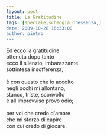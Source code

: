 ```yaml
---
layout: post
title: La Gratitudine
tags: [speciale,scheggia d'essenza,]
date: 2009-10-26 16:33:00
author: pietro
---
```

Ed ecco la gratitudine<br/>ottenuta dopo tanto<br/>ecco il silenzio, imbarazzante<br/>sottintesa insofferenza,<br/><br/>è con questo che io accolto<br/>negli occhi mi allontano,<br/>stanco, triste, sconvolto<br/>e all'improvviso provo odio;<br/><br/>per voi che credo d'amare<br/>che mi sforzo di capire<br/>con cui credo di giocare.
